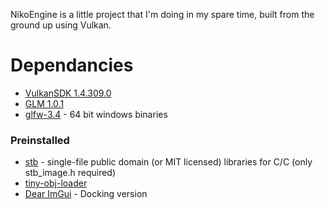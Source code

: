 NikoEngine is a little project that I'm doing in my spare time, built from the ground up using Vulkan.

# Dependancies
- [VulkanSDK 1.4.309.0](https://vulkan.lunarg.com/sdk/home)
- [GLM 1.0.1](https://github.com/g-truc/glm)
- [glfw-3.4](https://www.glfw.org/download.html) - 64 bit windows binaries

### Preinstalled

- [stb](https://github.com/nothings/stb) - single-file public domain (or MIT licensed) libraries for C/C (only stb_image.h required)
- [tiny-obj-loader](https://github.com/tinyobjloader/tinyobjloader/blob/release/tiny_obj_loader.h)
- [Dear ImGui](https://github.com/ocornut/imgui/tree/docking) - Docking version
